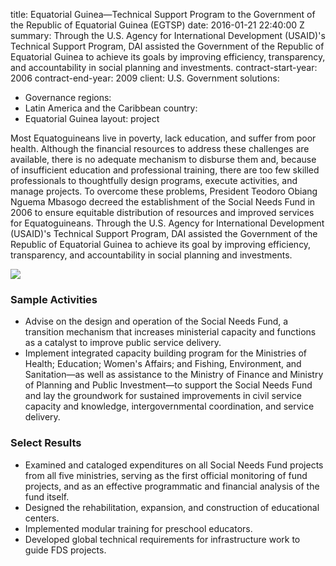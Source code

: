 
title: Equatorial Guinea—Technical Support Program to the Government of the Republic
  of Equatorial Guinea (EGTSP)
date: 2016-01-21 22:40:00 Z
summary: Through the U.S. Agency for International Development (USAID)'s Technical
  Support Program, DAI assisted the Government of the Republic of Equatorial Guinea
  to achieve its goals by improving efficiency, transparency, and accountability in
  social planning and investments.
contract-start-year: 2006
contract-end-year: 2009
client: U.S. Government
solutions:
- Governance
regions:
- Latin America and the Caribbean
country:
- Equatorial Guinea
layout: project


Most Equatoguineans live in poverty, lack education, and suffer from poor health. Although the financial resources to address these challenges are available, there is no adequate mechanism to disburse them and, because of insufficient education and professional training, there are too few skilled professionals to thoughtfully design programs, execute activities, and manage projects. To overcome these problems, President Teodoro Obiang Nguema Mbasogo decreed the establishment of the Social Needs Fund in 2006 to ensure equitable distribution of resources and improved services for Equatoguineans. Through the U.S. Agency for International Development (USAID)'s Technical Support Program, DAI assisted the Government of the Republic of Equatorial Guinea to achieve its goal by improving efficiency, transparency, and accountability in social planning and investments.

![][1]

### Sample Activities

* Advise on the design and operation of the Social Needs Fund, a transition mechanism that increases ministerial capacity and functions as a catalyst to improve public service delivery.
* Implement integrated capacity building program for the Ministries of Health; Education; Women's Affairs; and Fishing, Environment, and Sanitation—as well as assistance to the Ministry of Finance and Ministry of Planning and Public Investment—to support the Social Needs Fund and lay the groundwork for sustained improvements in civil service capacity and knowledge, intergovernmental coordination, and service delivery.

### Select Results

* Examined and cataloged expenditures on all Social Needs Fund projects from all five ministries, serving as the first official monitoring of fund projects, and as an effective programmatic and financial analysis of the fund itself.
* Designed the rehabilitation, expansion, and construction of educational centers.
* Implemented modular training for preschool educators.
* Developed global technical requirements for infrastructure work to guide FDS projects.

[1]: https://assetify-dai.com/projects/EGTSP.jpg
